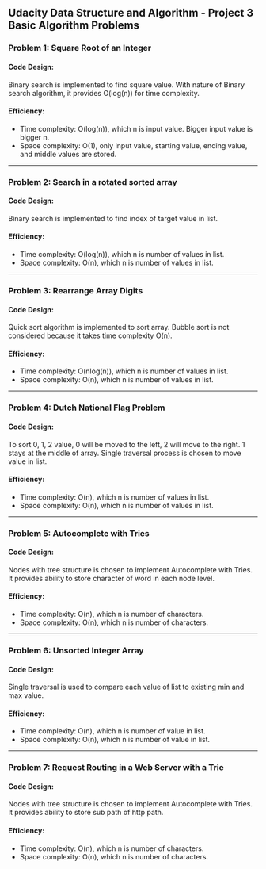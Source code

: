 ## Udacity Data Structure and Algorithm - Project 3 Basic Algorithm Problems

### Problem 1: Square Root of an Integer

#### Code Design:
Binary search is implemented to find square value. With nature of Binary search algorithm, it provides O(log(n)) for time complexity.

#### Efficiency:
- Time complexity: O(log(n)), which n is input value. Bigger input value is bigger n.
- Space complexity: O(1), only input value, starting value, ending value, and middle values are stored.

---------------

### Problem 2: Search in a rotated sorted array

#### Code Design:
Binary search is implemented to find index of target value in list.

#### Efficiency:
- Time complexity: O(log(n)), which n is number of values in list.
- Space complexity: O(n), which n is number of values in list.

---------------

### Problem 3: Rearrange Array Digits

#### Code Design:
Quick sort algorithm is implemented to sort array. Bubble sort is not considered because it takes time complexity O(n). 

#### Efficiency:
- Time complexity: O(nlog(n)), which n is number of values in list.
- Space complexity: O(n), which n is number of values in list.

---------------

### Problem 4: Dutch National Flag Problem

#### Code Design:
To sort 0, 1, 2 value, 0 will be moved to the left, 2 will move to the right. 1 stays at the middle of array. Single traversal process is chosen to move value in list.

#### Efficiency:
- Time complexity: O(n), which n is number of values in list.
- Space complexity: O(n), which n is number of values in list.

---------------

### Problem 5: Autocomplete with Tries

#### Code Design:
Nodes with tree structure is chosen to implement Autocomplete with Tries. It provides ability to store character of word in each node level.

#### Efficiency:
- Time complexity: O(n), which n is number of characters.
- Space complexity: O(n), which n is number of characters.

---------------

### Problem 6: Unsorted Integer Array

#### Code Design:
Single traversal is used to compare each value of list to existing min and max value.

#### Efficiency:
- Time complexity: O(n), which n is number of value in list.
- Space complexity: O(n), which n is number of value in list.

---------------

### Problem 7: Request Routing in a Web Server with a Trie

#### Code Design:
Nodes with tree structure is chosen to implement Autocomplete with Tries. It provides ability to store sub path of http path.

#### Efficiency:
- Time complexity: O(n), which n is number of characters.
- Space complexity: O(n), which n is number of characters.